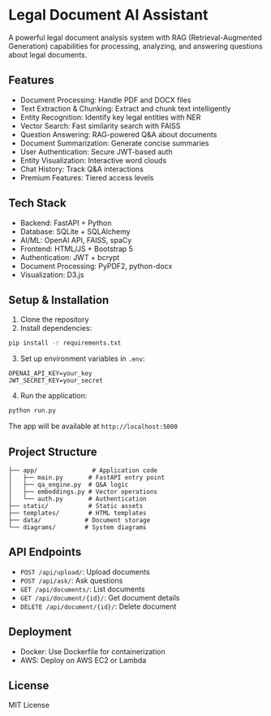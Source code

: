 # Legal Document AI Assistant

A powerful legal document analysis system with RAG (Retrieval-Augmented Generation) capabilities for processing, analyzing, and answering questions about legal documents.

## Features

- Document Processing: Handle PDF and DOCX files
- Text Extraction & Chunking: Extract and chunk text intelligently 
- Entity Recognition: Identify key legal entities with NER
- Vector Search: Fast similarity search with FAISS
- Question Answering: RAG-powered Q&A about documents
- Document Summarization: Generate concise summaries
- User Authentication: Secure JWT-based auth
- Entity Visualization: Interactive word clouds
- Chat History: Track Q&A interactions
- Premium Features: Tiered access levels

## Tech Stack

- Backend: FastAPI + Python
- Database: SQLite + SQLAlchemy
- AI/ML: OpenAI API, FAISS, spaCy
- Frontend: HTML/JS + Bootstrap 5
- Authentication: JWT + bcrypt
- Document Processing: PyPDF2, python-docx
- Visualization: D3.js

## Setup & Installation

1. Clone the repository
2. Install dependencies:
```bash
pip install -r requirements.txt
```

3. Set up environment variables in `.env`:
```
OPENAI_API_KEY=your_key
JWT_SECRET_KEY=your_secret
```

4. Run the application:
```bash
python run.py
```

The app will be available at `http://localhost:5000`

## Project Structure

```
├── app/               # Application code
│   ├── main.py       # FastAPI entry point
│   ├── qa_engine.py  # Q&A logic
│   ├── embeddings.py # Vector operations
│   └── auth.py       # Authentication
├── static/           # Static assets
├── templates/        # HTML templates
├── data/            # Document storage
└── diagrams/        # System diagrams
```

## API Endpoints

- `POST /api/upload/`: Upload documents
- `POST /api/ask/`: Ask questions
- `GET /api/documents/`: List documents
- `GET /api/document/{id}/`: Get document details
- `DELETE /api/document/{id}/`: Delete document

## Deployment

- Docker: Use Dockerfile for containerization
- AWS: Deploy on AWS EC2 or Lambda

## License

MIT License
